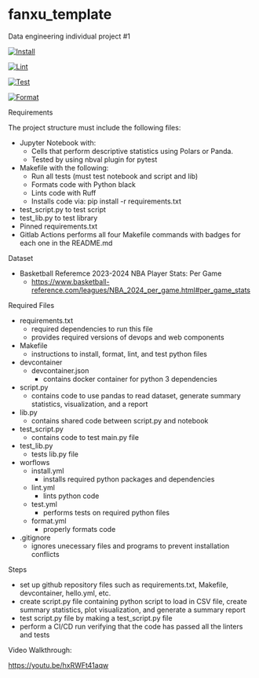 # fanxu_template
Data engineering individual project #1

[![Install](https://github.com/nogibjj/fanxu_template/actions/workflows/install.yml/badge.svg)](https://github.com/nogibjj/fanxu_template/actions/workflows/install.yml)

[![Lint](https://github.com/nogibjj/fanxu_template/actions/workflows/lint.yml/badge.svg)](https://github.com/nogibjj/fanxu_template/actions/workflows/lint.yml)

[![Test](https://github.com/nogibjj/fanxu_template/actions/workflows/test.yml/badge.svg)](https://github.com/nogibjj/fanxu_template/actions/workflows/test.yml)

[![Format](https://github.com/nogibjj/fanxu_template/actions/workflows/format.yml/badge.svg)](https://github.com/nogibjj/fanxu_template/actions/workflows/format.yml)


Requirements

The project structure must include the following files:
- Jupyter Notebook with: 
    - Cells that perform descriptive statistics using Polars or Panda.
    - Tested by using nbval plugin for pytest
- Makefile with the following:
    - Run all tests (must test notebook and script and lib)
    - Formats code with Python black
    - Lints code with Ruff
    - Installs code via:  pip install -r requirements.txt
- test_script.py to test script
- test_lib.py to test library
- Pinned requirements.txt
- Gitlab Actions performs all four Makefile commands with badges for each one in the README.md

Dataset
- Basketball Referemce 2023-2024 NBA Player Stats: Per Game
    - https://www.basketball-reference.com/leagues/NBA_2024_per_game.html#per_game_stats

Required Files

- requirements.txt
    - required dependencies to run this file
    - provides required versions of devops and web components
- Makefile
    - instructions to install, format, lint, and test python files
- devcontainer
    - devcontainer.json
        - contains docker container for python 3 dependencies
- script.py
    - contains code to use pandas to read dataset, generate summary statistics, visualization, and a report
- lib.py
    - contains shared code between script.py and notebook
- test_script.py
    - contains code to test main.py file
- test_lib.py
    - tests lib.py file
- worflows
    - install.yml
        - installs required python packages and dependencies
    - lint.yml
        - lints python code
    - test.yml
        - performs tests on required python files
    - format.yml
        - properly formats code
- .gitignore
    - ignores unecessary files and programs to prevent installation conflicts

Steps
- set up github repository files such as requirements.txt, Makefile, devcontainer, hello.yml, etc.
- create script.py file containing python script to load in CSV file, create summary statistics, plot visualization, and generate a summary report
- test script.py file by making a test_script.py file
- perform a CI/CD run verifying that the code has passed all the linters and tests

Video Walkthrough:

https://youtu.be/hxRWFt41aqw